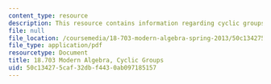 ```yaml
---
content_type: resource
description: This resource contains information regarding cyclic groups.
file: null
file_location: /coursemedia/18-703-modern-algebra-spring-2013/50c134275caf32dbf4430ab097185157_MIT18_703S13_pra_l_4.pdf
file_type: application/pdf
resourcetype: Document
title: 18.703 Modern Algebra, Cyclic Groups
uid: 50c13427-5caf-32db-f443-0ab097185157
---
```


